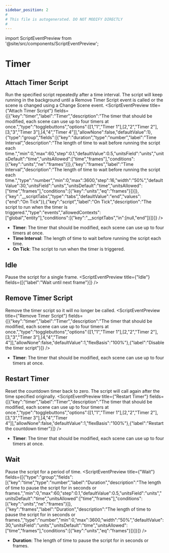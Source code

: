 ```yaml
---
sidebar_position: 2
#
# This file is autogenerated. DO NOT MODIFY DIRECTLY
#
---
```


import ScriptEventPreview from '@site/src/components/ScriptEventPreview';

# Timer

## Attach Timer Script
Run the specified script repeatedly after a time interval. The script will keep running in the background until a Remove Timer Script event is called or the scene is changed using a Change Scene event.
<ScriptEventPreview title={"Attach Timer Script"} fields={[{"key":"timer","label":"Timer","description":"The timer that should be modified, each scene can use up to four timers at once.","type":"togglebuttons","options":[[1,"1","Timer 1"],[2,"2","Timer 2"],[3,"3","Timer 3"],[4,"4","Timer 4"]],"allowNone":false,"defaultValue":1},{"type":"group","fields":[{"key":"duration","type":"number","label":"Time Interval","description":"The length of time to wait before running the script each time.","min":0,"max":60,"step":0.1,"defaultValue":0.5,"unitsField":"units","unitsDefault":"time","unitsAllowed":["time","frames"],"conditions":[{"key":"units","ne":"frames"}]},{"key":"frames","label":"Time Interval","description":"The length of time to wait before running the script each time.","type":"number","min":0,"max":3600,"step":16,"width":"50%","defaultValue":30,"unitsField":"units","unitsDefault":"time","unitsAllowed":["time","frames"],"conditions":[{"key":"units","eq":"frames"}]}]},{"key":"__scriptTabs","type":"tabs","defaultValue":"end","values":{"end":"On Tick"}},{"key":"script","label":"On Tick","description":"The script to run when the timer is triggered.","type":"events","allowedContexts":["global","entity"],"conditions":[{"key":"__scriptTabs","in":[null,"end"]}]}]} />

- **Timer**: The timer that should be modified, each scene can use up to four timers at once.  
- **Time Interval**: The length of time to wait before running the script each time.  
- **On Tick**: The script to run when the timer is triggered.  

## Idle
Pause the script for a single frame.
<ScriptEventPreview title={"Idle"} fields={[{"label":"Wait until next frame"}]} />


## Remove Timer Script
Remove the timer script so it will no longer be called.
<ScriptEventPreview title={"Remove Timer Script"} fields={[{"key":"timer","label":"Timer","description":"The timer that should be modified, each scene can use up to four timers at once.","type":"togglebuttons","options":[[1,"1","Timer 1"],[2,"2","Timer 2"],[3,"3","Timer 3"],[4,"4","Timer 4"]],"allowNone":false,"defaultValue":1,"flexBasis":"100%"},{"label":"Disable the timer script"}]} />

- **Timer**: The timer that should be modified, each scene can use up to four timers at once.  

## Restart Timer
Reset the countdown timer back to zero. The script will call again after the time specified originally.
<ScriptEventPreview title={"Restart Timer"} fields={[{"key":"timer","label":"Timer","description":"The timer that should be modified, each scene can use up to four timers at once.","type":"togglebuttons","options":[[1,"1","Timer 1"],[2,"2","Timer 2"],[3,"3","Timer 3"],[4,"4","Timer 4"]],"allowNone":false,"defaultValue":1,"flexBasis":"100%"},{"label":"Restart the countdown timer"}]} />

- **Timer**: The timer that should be modified, each scene can use up to four timers at once.  

## Wait
Pause the script for a period of time.
<ScriptEventPreview title={"Wait"} fields={[{"type":"group","fields":[{"key":"time","type":"number","label":"Duration","description":"The length of time to pause the script for in seconds or frames.","min":0,"max":60,"step":0.1,"defaultValue":0.5,"unitsField":"units","unitsDefault":"time","unitsAllowed":["time","frames"],"conditions":[{"key":"units","ne":"frames"}]},{"key":"frames","label":"Duration","description":"The length of time to pause the script for in seconds or frames.","type":"number","min":0,"max":3600,"width":"50%","defaultValue":30,"unitsField":"units","unitsDefault":"time","unitsAllowed":["time","frames"],"conditions":[{"key":"units","eq":"frames"}]}]}]} />

- **Duration**: The length of time to pause the script for in seconds or frames.  

